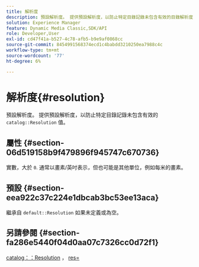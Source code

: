 ```yaml
---
title: 解析度
description: 預設解析度。 提供預設解析度，以防止特定目錄記錄未包含有效的目錄解析度值。
solution: Experience Manager
feature: Dynamic Media Classic,SDK/API
role: Developer,User
exl-id: cd47f41a-b527-4c78-afb5-b9e9af0868cc
source-git-commit: 8454991568374ecd1c4babdd3210250ea7988c4c
workflow-type: tm+mt
source-wordcount: '77'
ht-degree: 6%

---
```


# 解析度{#resolution}

預設解析度。 提供預設解析度，以防止特定目錄記錄未包含有效的 `catalog::Resolution` 值。

## 屬性 {#section-06d519158b9f479896f945747c670736}

實數，大於 `0`. 通常以畫素/英吋表示，但也可能是其他單位，例如每米的畫素。

## 預設 {#section-eea922c37c224e1dbcab3bc53ee13aca}

繼承自 `default::Resolution` 如果未定義或為空。

## 另請參閱 {#section-fa286e5440f04d0aa07c7326cc0d72f1}

[catalog：：Resolution](../../../../../ir-api/material-cat/image-rendering-api-ref/c-ir-material-catalog/c-ir-material-data-reference/r-ir-resolution-dataref.md#reference-6a2d64c2d72b438fade58a3391569da7) ， [res=](../../../../../ir-api/http-protocol/image-rendering-api-ref/c-ir-http-protocol-ref/c-ir-http-protocol-command-reference/r-ir-res.md#reference-0ad9de8887144c83a6db97b4994f7c04)
